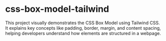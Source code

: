 # css-box-model-tailwind
This project visually demonstrates the CSS Box Model using Tailwind CSS. It explains key concepts like padding, border, margin, and content spacing, helping developers understand how elements are structured in a webpage.
